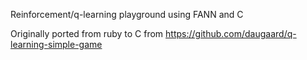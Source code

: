 Reinforcement/q-learning playground using FANN and C

Originally ported from ruby to C from https://github.com/daugaard/q-learning-simple-game